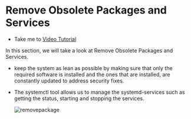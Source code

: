 #  Remove Obsolete Packages and Services

  - Take me to [Video Tutorial](https://kodekloud.com/topic/remove-obsolete-packages-and-services/)

In this section, we will take a look at Remove Obsolete Packages and Services.

 - keep the system as lean as possible by making sure that only the required software is installed and the ones that are installed, are constantly updated to address security fixes.

 - The systemctl tool allows us to manage the systemd-services such as getting the status, starting and stopping the services.

      ![removepackage](../../images/removepackage.png)
